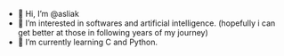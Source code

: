 - 👋 Hi, I’m @asliak
- 👀 I’m interested in softwares and artificial intelligence. (hopefully i can get better at those in following years of my journey)
- 🌱 I’m currently learning C and Python.

<!---
asliak/asliak is a ✨ special ✨ repository because its `README.md` (this file) appears on your GitHub profile.
You can click the Preview link to take a look at your changes.
--->
